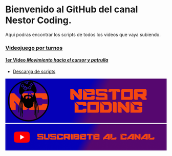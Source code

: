 # Bienvenido al GitHub del canal Nestor Coding.
Aqui podras encontrar los scripts de todos los videos que vaya subiendo.

### [Videojuego por turnos][turnosRepo]

#### [1er Video ***Movimiento hacia el cursor y patrulla***](https://www.youtube.com/watch?v=S7zdz3M9q-E&t=1s&ab_channel=NestorCoding)
- [Descarga de scripts](https://github.com/Nestortillo/JuegoTurnos.git)






[![1][ImagenCanal]][youtube]
[![2][ImagenSubs]][susbcribe]


[turnosRepo]:https://github.com/Nestortillo/JuegoTurnos.git "Link al repositorio"
[youtube]:https://www.youtube.com/channel/UCzG0AJwQ5GVvGmw1ofyo73w "Canal Nestor Coding"
[susbcribe]:https://www.youtube.com/channel/UCzG0AJwQ5GVvGmw1ofyo73w?sub_confirmation=1 "Suscribete a mi canal"
[ImagenCanal]:GitHubCanal.png
[ImagenSubs]:https://github.com/Nestortillo/Nestortillo/blob/91b334a4b63b36e33d2c272e5f695daeb3d2e634/SubsLogo.png
